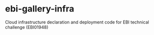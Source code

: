 # ebi-gallery-infra
Cloud infrastructure declaration and deployment code for EBI technical challenge (EBI01948)
